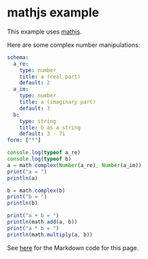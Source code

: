 

# mathjs example

This example uses [mathjs](http://mathjs.org/). 

Here are some complex number manipulations:

```yaml js=jsonForm
schema:
  a_re:
    type: number
    title: a (real part)
    default: 2
  a_im:
    type: number
    title: a (imaginary part)
    default: 3
  b:
    type: string
    title: b as a string
    default: 3 - 7i
form: ["*"]
```

```js
console.log(typeof a_re)
console.log(typeof b)
a = math.complex(Number(a_re), Number(a_im))
print("a = ")
println(a)

b = math.complex(b)
print("b = ")
println(b)

print("a + b = ")
println(math.add(a, b)) 
print("a * b = ")
println(math.multiply(a, b)) 
```


See [here](mathjs.md) for the Markdown code for this page.
